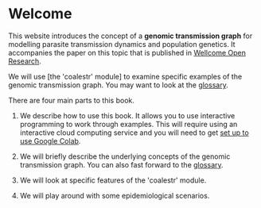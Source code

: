 # Welcome

This website introduces the concept of a **genomic transmission graph** for modelling parasite transmission dynamics and population genetics.  It accompanies the paper on this topic that is published in [Wellcome Open Research](https://wellcomeopenresearch.org/articles/8-22).

We will use [the 'coalestr' module] to examine specific examples of the genomic transmission graph.  You may want to look at the [glossary](glossary.md).

There are four main parts to this book.

1. We describe how to use this book.  It allows you to use interactive programming to work through examples.  This will require using an interactive cloud computing service and you will need to get [set up to use Google Colab](using-google-colab.md). 

1. We will briefly describe the underlying concepts of the genomic transmission graph.  You can also fast forward to the [glossary](glossary.md).

1. We will look at specific features of the 'coalestr' module.

1. We will play around with some epidemiological scenarios.